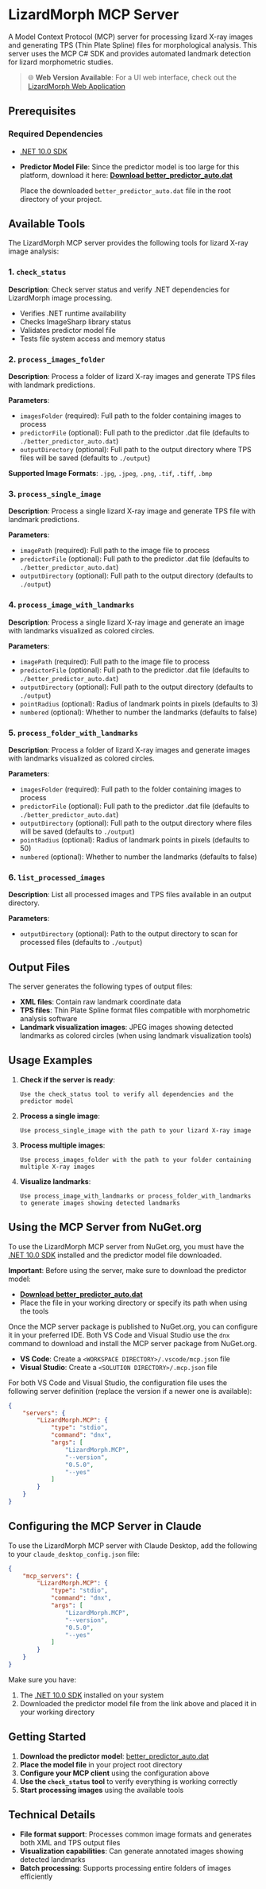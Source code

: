 
# LizardMorph MCP Server

A Model Context Protocol (MCP) server for processing lizard X-ray images and generating TPS (Thin Plate Spline) files for morphological analysis. This server uses the MCP C# SDK and provides automated landmark detection for lizard morphometric studies.

> 🌐 **Web Version Available**: For a UI web interface, check out the [LizardMorph Web Application](https://github.com/Human-Augment-Analytics/LizardMorph) 

## Prerequisites

### Required Dependencies
- [.NET 10.0 SDK](https://dotnet.microsoft.com/download/dotnet/10.0)
- **Predictor Model File**: Since the predictor model is too large for this platform, download it here: 
  **[Download better_predictor_auto.dat](https://gatech.box.com/s/qky0pu7hd3y0b8okvl3r7zgfiaj961vb)**
  
  Place the downloaded `better_predictor_auto.dat` file in the root directory of your project.

## Available Tools

The LizardMorph MCP server provides the following tools for lizard X-ray image analysis:

### 1. `check_status`
**Description**: Check server status and verify .NET dependencies for LizardMorph image processing.
- Verifies .NET runtime availability
- Checks ImageSharp library status
- Validates predictor model file
- Tests file system access and memory status

### 2. `process_images_folder`
**Description**: Process a folder of lizard X-ray images and generate TPS files with landmark predictions.

**Parameters**:
- `imagesFolder` (required): Full path to the folder containing images to process
- `predictorFile` (optional): Full path to the predictor .dat file (defaults to `./better_predictor_auto.dat`)
- `outputDirectory` (optional): Full path to the output directory where TPS files will be saved (defaults to `./output`)

**Supported Image Formats**: `.jpg`, `.jpeg`, `.png`, `.tif`, `.tiff`, `.bmp`

### 3. `process_single_image`
**Description**: Process a single lizard X-ray image and generate TPS file with landmark predictions.

**Parameters**:
- `imagePath` (required): Full path to the image file to process
- `predictorFile` (optional): Full path to the predictor .dat file (defaults to `./better_predictor_auto.dat`)
- `outputDirectory` (optional): Full path to the output directory (defaults to `./output`)

### 4. `process_image_with_landmarks`
**Description**: Process a single lizard X-ray image and generate an image with landmarks visualized as colored circles.

**Parameters**:
- `imagePath` (required): Full path to the image file to process
- `predictorFile` (optional): Full path to the predictor .dat file (defaults to `./better_predictor_auto.dat`)
- `outputDirectory` (optional): Full path to the output directory (defaults to `./output`)
- `pointRadius` (optional): Radius of landmark points in pixels (defaults to 3)
- `numbered` (optional): Whether to number the landmarks (defaults to false)

### 5. `process_folder_with_landmarks`
**Description**: Process a folder of lizard X-ray images and generate images with landmarks visualized as colored circles.

**Parameters**:
- `imagesFolder` (required): Full path to the folder containing images to process
- `predictorFile` (optional): Full path to the predictor .dat file (defaults to `./better_predictor_auto.dat`)
- `outputDirectory` (optional): Full path to the output directory where files will be saved (defaults to `./output`)
- `pointRadius` (optional): Radius of landmark points in pixels (defaults to 50)
- `numbered` (optional): Whether to number the landmarks (defaults to false)

### 6. `list_processed_images`
**Description**: List all processed images and TPS files available in an output directory.

**Parameters**:
- `outputDirectory` (optional): Path to the output directory to scan for processed files (defaults to `./output`)

## Output Files

The server generates the following types of output files:

- **XML files**: Contain raw landmark coordinate data
- **TPS files**: Thin Plate Spline format files compatible with morphometric analysis software
- **Landmark visualization images**: JPEG images showing detected landmarks as colored circles (when using landmark visualization tools)

## Usage Examples

1. **Check if the server is ready**:
   ```
   Use the check_status tool to verify all dependencies and the predictor model
   ```

2. **Process a single image**:
   ```
   Use process_single_image with the path to your lizard X-ray image
   ```

3. **Process multiple images**:
   ```
   Use process_images_folder with the path to your folder containing multiple X-ray images
   ```

4. **Visualize landmarks**:
   ```
   Use process_image_with_landmarks or process_folder_with_landmarks to generate images showing detected landmarks
   ```

## Using the MCP Server from NuGet.org

To use the LizardMorph MCP server from NuGet.org, you must have the [.NET 10.0 SDK](https://dotnet.microsoft.com/download/dotnet/10.0) installed and the predictor model file downloaded.

**Important**: Before using the server, make sure to download the predictor model:
- **[Download better_predictor_auto.dat](https://gatech.box.com/s/qky0pu7hd3y0b8okvl3r7zgfiaj961vb)**
- Place the file in your working directory or specify its path when using the tools

Once the MCP server package is published to NuGet.org, you can configure it in your preferred IDE. Both VS Code and Visual Studio use the `dnx` command to download and install the MCP server package from NuGet.org.

- **VS Code**: Create a `<WORKSPACE DIRECTORY>/.vscode/mcp.json` file
- **Visual Studio**: Create a `<SOLUTION DIRECTORY>/.mcp.json` file

For both VS Code and Visual Studio, the configuration file uses the following server definition (replace the version if a newer one is available):

```json
{
	"servers": {
		"LizardMorph.MCP": {
			"type": "stdio",
			"command": "dnx",
			"args": [
				"LizardMorph.MCP",
				"--version",
				"0.5.0",
				"--yes"
			]
		}
	}
}
```

## Configuring the MCP Server in Claude

To use the LizardMorph MCP server with Claude Desktop, add the following to your `claude_desktop_config.json` file:

```json
{
	"mcp_servers": {
		"LizardMorph.MCP": {
			"type": "stdio",
			"command": "dnx",
			"args": [
				"LizardMorph.MCP",
				"--version",
				"0.5.0",
				"--yes"
			]
		}
	}
}
```

Make sure you have:
1. The [.NET 10.0 SDK](https://dotnet.microsoft.com/download/dotnet/10.0) installed on your system
2. Downloaded the predictor model file from the link above and placed it in your working directory

## Getting Started

1. **Download the predictor model**: [better_predictor_auto.dat](https://gatech.box.com/s/qky0pu7hd3y0b8okvl3r7zgfiaj961vb)
2. **Place the model file** in your project root directory
3. **Configure your MCP client** using the configuration above
4. **Use the `check_status` tool** to verify everything is working correctly
5. **Start processing images** using the available tools

## Technical Details

- **File format support**: Processes common image formats and generates both XML and TPS output files
- **Visualization capabilities**: Can generate annotated images showing detected landmarks
- **Batch processing**: Supports processing entire folders of images efficiently